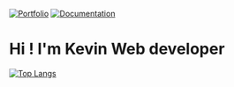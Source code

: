 [![Portfolio](https://img.shields.io/badge/Portfolio-%23000000.svg?style=for-the-badge&logo=vue.js)](https://www.kevindb.dev/)
[![Documentation](https://img.shields.io/badge/Documentation-%23000000.svg?style=for-the-badge&logo=astro&logoColor=#BC52EE)](https://kevindebenedetti.github.io/documentation/)

# Hi ! I'm Kevin Web developer

[![Top Langs](https://github-readme-stats-beta-virid-33.vercel.app/api/top-langs/?username=kevindebenedetti&layout=compact&hide=html,css,smarty,shell,twig)](https://github.com/anuraghazra/github-readme-stats)
